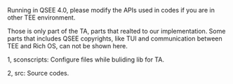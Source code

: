 Running in QSEE 4.0, please modify the APIs used in codes if you are in other TEE environment. 

Those is only part of the TA, parts that realted to our implementation. Some parts that includes QSEE copyrights, like TUI and communication between TEE and Rich OS, can not be shown here.

1, sconscripts:
Configure files while buliding lib for TA.

2, src:
Source codes.
